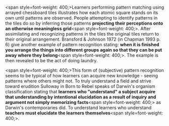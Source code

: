 <span style=font-weight: 400;>Learners performing pattern matching using arrayed chessboard tiles illustrates how each atomic square stands on its own until patterns are observed. People attempting to identify patterns in the tiles do so by inferring those patterns </span>**projecting their perceptions onto an otherwise meaningless grid**<span style=font-weight: 400;>. After assimilating and recognizing patterns in the tiles the original tiles return to their original arrangement. Bransford &amp; Johnson 1972 (in Chapman 1993 p. 6) give another example of pattern recognition stating: </span>**when it is finished you arrange the things into different groups again so that they can be put away where they belong**<span style=font-weight: 400;>. The example is then revealed to be the act of doing laundry.</span>

<span style=font-weight: 400;>This form of (subjective) pattern recognition seems to be typical of how learners can acquire new knowledge - seeing patterns where others might not. To truly understand a field and strive toward erudition Sulloway in Born to Rebel speaks of Darwin's organism classification stating that </span>**learners who "understand" a subject acquire that understanding by intentional elucidation as a result of inquiry and argument not simply memorizing facts**<span style=font-weight: 400;> as Darwin's contemporaries did. To understand learners who understand </span>**teachers must elucidate the learners themselves**<span style=font-weight: 400;>.</span>